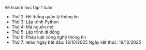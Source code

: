 Kế hoạch học tập 1 tuần:
- Thứ 2: Hệ thống quản lý thông tin
- Thứ 3: Lập trình Python
- Thứ 4: Mã nguồn mở
- Thứ 5: Lập trình di động
- Thứ 6: Pháp luật công nghệ thông tin
- Thứ 7: relax
Ngày bắt đầu: 13/10/2025
Ngày kết thúc: 19/10/2025
